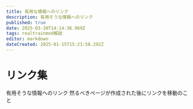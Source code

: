 ```yaml
---
title: 有用な情報へのリンク
description: 有用そうな情報へのリンク
published: true
date: 2025-03-30T14:14:36.969Z
tags: realtrainmod解説
editor: markdown
dateCreated: 2025-01-15T15:21:58.292Z
---
```


# リンク集
有用そうな情報へのリンク
然るべきページが作成された後にリンクを移動のこと